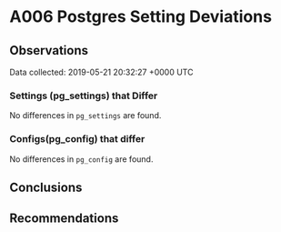 # A006 Postgres Setting Deviations #

## Observations ##
Data collected: 2019-05-21 20:32:27 +0000 UTC  

### Settings (pg_settings) that Differ ###

No differences in `pg_settings` are found.

### Configs(pg_config) that differ ###

No differences in `pg_config` are found.



## Conclusions ##


## Recommendations ##

